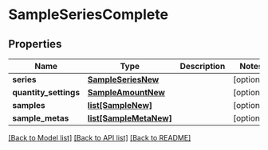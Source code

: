 # SampleSeriesComplete

## Properties
Name | Type | Description | Notes
------------ | ------------- | ------------- | -------------
**series** | [**SampleSeriesNew**](SampleSeriesNew.md) |  | [optional] 
**quantity_settings** | [**SampleAmountNew**](SampleAmountNew.md) |  | [optional] 
**samples** | [**list[SampleNew]**](SampleNew.md) |  | [optional] 
**sample_metas** | [**list[SampleMetaNew]**](SampleMetaNew.md) |  | [optional] 

[[Back to Model list]](../README.md#documentation-for-models) [[Back to API list]](../README.md#documentation-for-api-endpoints) [[Back to README]](../README.md)


